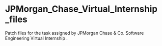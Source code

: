 # JPMorgan_Chase_Virtual_Internship_files
Patch files for the task assigned by JPMorgan Chase & Co. Software Engineering Virtual Internship
.

